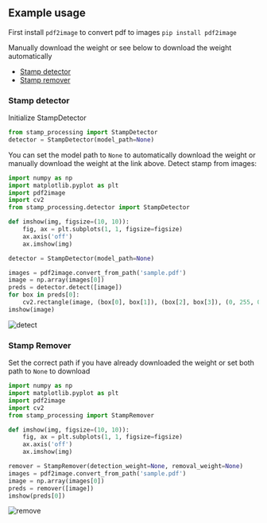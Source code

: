 ## Example usage

First install `pdf2image` to convert pdf to images
`pip install pdf2image`

Manually download the weight or see below to download the weight automatically
* [Stamp detector](https://drive.google.com/file/d/1YHH7pLoZEdyxw2AoLz9G4lrq6uuxweYB/view?usp=sharing)
* [Stamp remover](https://drive.google.com/file/d/1fQGVnatgHcMTmOxswqhE-vqoF_beovs1/view?usp=sharing)
### Stamp detector 
Initialize StampDetector
```python
from stamp_processing import StampDetector
detector = StampDetector(model_path=None)
```
You can set the model path to `None` to automatically download the weight or manually download the weight at the link above.
Detect stamp from images:
```python
import numpy as np
import matplotlib.pyplot as plt
import pdf2image
import cv2
from stamp_processing.detector import StampDetector

def imshow(img, figsize=(10, 10)):
    fig, ax = plt.subplots(1, 1, figsize=figsize)
    ax.axis('off')
    ax.imshow(img)

detector = StampDetector(model_path=None)

images = pdf2image.convert_from_path('sample.pdf')
image = np.array(images[0])
preds = detector.detect([image])
for box in preds[0]:
    cv2.rectangle(image, (box[0], box[1]), (box[2], box[3]), (0, 255, 0), 255)
imshow(image)
```
![detect](../assets/detect.png)


### Stamp Remover
Set the correct path if you have already downloaded the weight or set both path to `None` to download
```python
import numpy as np
import matplotlib.pyplot as plt
import pdf2image
import cv2
from stamp_processing import StampRemover

def imshow(img, figsize=(10, 10)):
    fig, ax = plt.subplots(1, 1, figsize=figsize)
    ax.axis('off')
    ax.imshow(img)

remover = StampRemover(detection_weight=None, removal_weight=None)
images = pdf2image.convert_from_path('sample.pdf')
image = np.array(images[0])
preds = remover([image])
imshow(preds[0])
```
![remove](../assets/remove.png)
